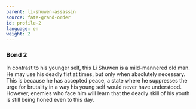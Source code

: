 ```yaml
---
parent: li-shuwen-assassin
source: fate-grand-order
id: profile-2
language: en
weight: 2
---
```


### Bond 2

In contrast to his younger self, this Li Shuwen is a mild-mannered old man. He may use his deadly fist at times, but only when absolutely necessary. This is because he has accepted peace, a state where he suppresses the urge for brutality in a way his young self would never have understood. However, enemies who face him will learn that the deadly skill of his youth is still being honed even to this day.

